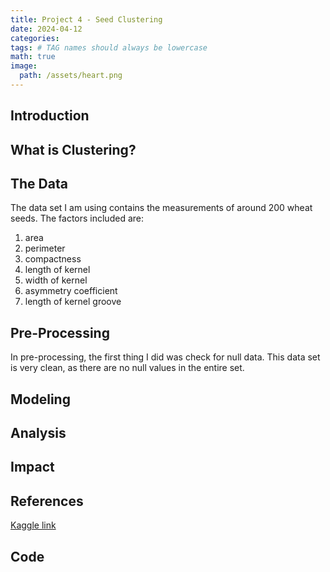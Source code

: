 ```yaml
---
title: Project 4 - Seed Clustering
date: 2024-04-12
categories: 
tags: # TAG names should always be lowercase
math: true
image:
  path: /assets/heart.png
---
```


## Introduction
## What is Clustering?
## The Data
The data set I am using contains the measurements of around 200 wheat seeds. The factors included are:
1. area
2. perimeter
3. compactness
4. length of kernel
5. width of kernel
6. asymmetry coefficient
7. length of kernel groove

## Pre-Processing
In pre-processing, the first thing I did was check for null data. This data set is very clean, as there are no null values in the entire set.
## Modeling
## Analysis
## Impact
## References
[Kaggle link](https://data.world/databeats/seeds)
## Code
